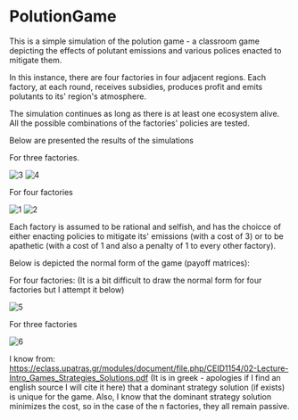 # PolutionGame

This is a simple simulation of the polution game - a classroom game depicting the effects of polutant emissions and various polices enacted to mitigate them.

In this instance, there are four factories in four adjacent regions. Each factory, at each round, receives subsidies, produces profit and emits polutants to its' region's atmosphere.

The simulation continues as long as there is at least one ecosystem alive. All the possible combinations of the factories' policies are tested.

Below are presented the results of the simulations

For three factories.

![3](https://user-images.githubusercontent.com/56920806/159654804-c4a84295-2458-46e9-a845-9d9fe69d40c1.png)
![4](https://user-images.githubusercontent.com/56920806/159654813-f8d5e98c-3549-44b7-ab23-d44c4f69a521.png)

For four factories

![1](https://user-images.githubusercontent.com/56920806/159648098-1fb31868-0078-4222-bb6f-c1ed34a83c9b.png)
![2](https://user-images.githubusercontent.com/56920806/159648148-8a139d9a-a6e7-447b-a4fa-8b39824fd76a.png)

Each factory is assumed to be rational and selfish, and has the choicce of either enacting policies to mitigate its' emissions (with a cost of 3) or to be apathetic (with a cost of 1 and also a penalty of 1 to every other factory). 

Below is depicted the normal form of the game (payoff matrices):

For four factories:
(It is a bit difficult to draw the normal form for four factories but I attempt it below)

![5](https://user-images.githubusercontent.com/56920806/159699887-37eba4d7-6cb2-41f2-8c72-40556a7084e5.png)

For three factories

![6](https://user-images.githubusercontent.com/56920806/159699918-cac41afd-27b6-4731-9613-f415e569321c.png)

I know from:
https://eclass.upatras.gr/modules/document/file.php/CEID1154/02-Lecture-Intro_Games_Strategies_Solutions.pdf
(It is in greek - apologies if I find an english source I will cite it here)
that a dominant strategy solution (if exists) is unique for the game. Also, I know that the dominant strategy solution minimizes the cost, so in the case of the n factories, they all remain passive.



